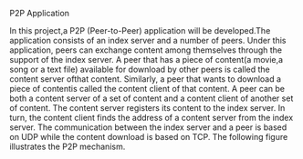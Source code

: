 P2P Application 

In this project,a P2P (Peer-to-Peer) application will be developed.The application consists of an index server and a number of peers. Under this application, peers can exchange content among themselves through the support of the index server. A peer that has a piece of content(a movie,a song or a text file) available for download by other peers is called the content server ofthat content. Similarly, a peer that wants to download a piece of contentis called the content client of that content. A peer can be both a content server of a set of content and a content client of another set of content. The content server registers its content to the index server. In turn, the content client finds the address of a content server from the index server. The communication between the index server and a peer is based on UDP while the content download is based on TCP. The following figure illustrates the P2P mechanism.

